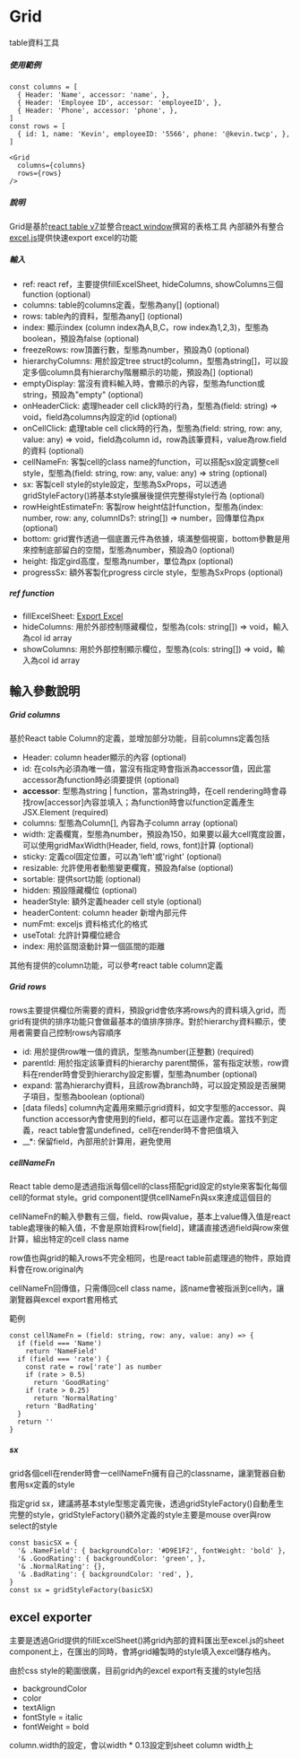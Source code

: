 # Grid
table資料工具

##### 使用範例
```
const columns = [
  { Header: 'Name', accessor: 'name', },
  { Header: 'Employee ID', accessor: 'employeeID', },
  { Header: 'Phone', accessor: 'phone', },
]
const rows = [
  { id: 1, name: 'Kevin', employeeID: '5566', phone: '@kevin.twcp', },
]

<Grid
  columns={columns}
  rows={rows}
/>
```

##### 說明
Grid是基於[react table v7](https://react-table-v7.tanstack.com/)並整合[react window](https://react-window.vercel.app/)撰寫的表格工具
內部額外有整合[excel.js](https://github.com/exceljs/exceljs)提供快速export excel的功能

##### 輸入
* ref: react ref，主要提供fillExcelSheet, hideColumns, showColumns三個function (optional)
* columns: table的columns定義，型態為any[] (optional)
* rows: table內的資料，型態為any[] (optional)
* index: 顯示index (column index為A,B,C，row index為1,2,3)，型態為boolean，預設為false (optional)
* freezeRows: row頂置行數，型態為number，預設為0 (optional)
* hierarchyColumns: 用於設定tree struct的column，型態為string[]，可以設定多個column具有hierarchy階層顯示的功能，預設為[] (optional)
* emptyDisplay: 當沒有資料輸入時，會顯示的內容，型態為function或string，預設為"empty" (optional)
* onHeaderClick: 處理header cell click時的行為，型態為(field: string) => void，field為columns內設定的id (optional)
* onCellClick: 處理table cell click時的行為，型態為(field: string, row: any, value: any) => void，field為column id，row為該筆資料，value為row.field的資料 (optional)
* cellNameFn: 客製cell的class name的function，可以搭配sx設定調整cell style，型態為(field: string, row: any, value: any) => string (optional)
* sx: 客製cell style的style設定，型態為SxProps<Theme>，可以透過gridStyleFactory()將基本style擴展後提供完整得style行為 (optional)
* rowHeightEstimateFn: 客製row height估計function，型態為(index: number, row: any, columnIDs?: string[]) => number，回傳單位為px (optional)
* bottom: grid實作透過一個底置元件為依據，填滿整個視窗，bottom參數是用來控制底部留白的空間，型態為number，預設為0 (optional)
* height: 指定gird高度，型態為number，單位為px (optional)
* progressSx: 額外客製化progress circle style，型態為SxProps<Theme> (optional)

##### ref function
* fillExcelSheet: 
[Export Excel](../Others/ExportExcel.md)
* hideColumns: 用於外部控制隱藏欄位，型態為(cols: string[]) => void，輸入為col id array
* showColumns: 用於外部控制顯示欄位，型態為(cols: string[]) => void，輸入為col id array

## 輸入參數說明
##### Grid columns
基於React table Column的定義，並增加部分功能，目前columns定義包括
  - Header: column header顯示的內容 (optional)
  - id: 在cols內必須為唯一值，當沒有指定時會指派為accessor值，因此當accessor為function時必須要提供 (optional)
  - **accessor**: 型態為string | function，當為string時，在cell rendering時會尋找row[accessor]內容並填入；為function時會以function定義產生JSX.Element (required)
  - columns: 型態為Column[], 內容為子column array (optional)
  - width: 定義欄寬，型態為number，預設為150，如果要以最大cell寬度設置，可以使用gridMaxWidth(Header, field, rows, font)計算 (optional)
  - sticky: 定義col固定位置，可以為'left'或'right' (optional)
  - resizable: 允許使用者動態變更欄寬，預設為false (optional)
  - sortable: 提供sort功能 (optional)
  - hidden: 預設隱藏欄位 (optional)
  - headerStyle: 額外定義header cell style (optional)
  - headerContent: column header 新增內部元件
  - numFmt: exceljs 資料格式化的格式
  - useTotal: 允許計算欄位總合
  - index: 用於區間滾動計算一個區間的距離
  
  其他有提供的column功能，可以參考react table column定義

##### Grid rows
rows主要提供欄位所需要的資料，預設grid會依序將rows內的資料填入grid，而grid有提供的排序功能只會做最基本的值排序排序。對於hierarchy資料顯示，使用者需要自己控制rows內容順序
  - id: 用於提供row唯一值的資訊，型態為number(正整數) (required)
  - parentId: 用於指定該筆資料的hierarchy parent關係，當有指定狀態，row資料在render時會受到hierarchy設定影響，型態為number (optional)
  - expand: 當為hierarchy資料，且該row為branch時，可以設定預設是否展開子項目，型態為boolean (optional)
  - [data fileds] column內定義用來顯示grid資料，如文字型態的accessor、與function accessor內會使用到的field，都可以在這邊作定義。當找不到定義，react table會當undefined，cell在render時不會把值填入
  - __*: 保留field，內部用於計算用，避免使用

##### cellNameFn
React table demo是透過指派每個cell的class搭配grid設定的style來客製化每個cell的format style。grid component提供cellNameFn與sx來達成這個目的

cellNameFn的輸入參數有三個，field、row與value，基本上value傳入值是react table處理後的輸入值，不會是原始資料row[field]，建議直接透過field與row來做計算，組出特定的cell class name

row值也與grid的輸入rows不完全相同，也是react table前處理過的物件，原始資料會在row.original內

cellNameFn回傳值，只需傳回cell class name，該name會被指派到cell內，讓瀏覽器與excel export套用格式

範例
```
const cellNameFn = (field: string, row: any, value: any) => {
  if (field === 'Name')
    return 'NameField'
  if (field === 'rate') {
    const rate = row['rate'] as number
    if (rate > 0.5)
      return 'GoodRating'
    if (rate > 0.25)
      return 'NormalRating'
    return 'BadRating'
  }
  return ''
}
```

##### sx
grid各個cell在render時會一cellNameFn擁有自己的classname，讓瀏覽器自動套用sx定義的style

指定grid sx，建議將基本style型態定義完後，透過gridStyleFactory()自動產生完整的style，gridStyleFactory()額外定義的style主要是mouse over與row select的style
```
const basicSX = {
  '& .NameField': { backgroundColor: '#D9E1F2', fontWeight: 'bold' },
  '& .GoodRating': { backgroundColor: 'green', },
  '& .NormalRating': {},
  '& .BadRating': { backgroundColor: 'red', },
}
const sx = gridStyleFactory(basicSX)
```

## excel exporter
主要是透過Grid提供的fillExcelSheet()將grid內部的資料匯出至excel.js的sheet component上，在匯出的同時，會將grid繪製時的style填入excel儲存格內。

由於css style的範圍很廣，目前grid內的excel export有支援的style包括
- backgroundColor
- color
- textAlign
- fontStyle = italic
- fontWeight = bold

column.width的設定，會以width * 0.13設定到sheet column width上